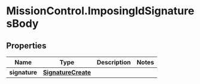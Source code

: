 # MissionControl.ImposingIdSignaturesBody

## Properties
Name | Type | Description | Notes
------------ | ------------- | ------------- | -------------
**signature** | [**SignatureCreate**](SignatureCreate.md) |  | 
